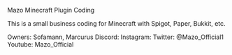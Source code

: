 Mazo
Minecraft Plugin Coding

This is a small business coding for Minecraft with Spigot, Paper, Bukkit, etc.

Owners: Sofamann, Marcurus
Discord:
Instagram:
Twitter: @Mazo_Official1
Youtube: Mazo_Official
